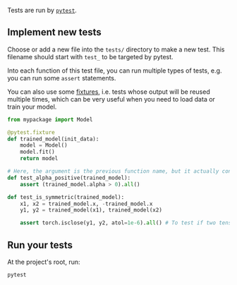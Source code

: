 Tests are run by [`pytest`](https://docs.pytest.org/en/7.2.x/).

## Implement new tests

Choose or add a new file into the `tests/` directory to make a new test. This filename should start with `test_` to be targeted by pytest.

Into each function of this test file, you can run multiple types of tests, e.g. you can run some `assert` statements.

You can also use some [fixtures](https://docs.pytest.org/en/7.2.x/reference/fixtures.html#fixture), i.e. tests whose output will be reused multiple times, which can be very useful when you need to load data or train your model.

```python
from mypackage import Model

@pytest.fixture
def trained_model(init_data):
    model = Model()
    model.fit()
    return model

# Here, the argument is the previous function name, but it actually contains the function output (i.e., the model)
def test_alpha_positive(trained_model):
    assert (trained_model.alpha > 0).all()

def test_is_symmetric(trained_model):
    x1, x2 = trained_model.x, -trained_model.x
    y1, y2 = trained_model(x1), trained_model(x2)

    assert torch.isclose(y1, y2, atol=1e-6).all() # To test if two tensor are equal, it's safer to use torch.isclose
```

## Run your tests

At the project's root, run:
```bash
pytest
```